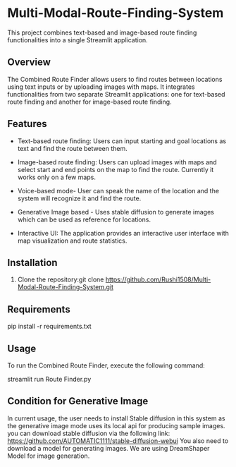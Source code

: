 # Multi-Modal-Route-Finding-System

This project combines text-based and image-based route finding functionalities into a single Streamlit application.

## Overview

The Combined Route Finder allows users to find routes between locations using text inputs or by uploading images with maps. It integrates functionalities from two separate Streamlit applications: one for text-based route finding and another for image-based route finding.

## Features

- Text-based route finding: Users can input starting and goal locations as text and find the route between them.

- Image-based route finding: Users can upload images with maps and select start and end points on the map to find the route.
  Currently it works only on a few maps.

- Voice-based mode- User can speak the name of the location and the system will recognize it and find the route.

- Generative Image based - Uses stable diffusion to generate images which can be used as reference for locations.

- Interactive UI: The application provides an interactive user interface with map visualization and route statistics.

## Installation

1. Clone the repository:git clone https://github.com/Rushi1508/Multi-Modal-Route-Finding-System.git

## Requirements

pip install -r requirements.txt

## Usage

To run the Combined Route Finder, execute the following command:

streamlit run Route Finder.py

## Condition for Generative Image

In current usage, the user needs to install Stable diffusion in this system as the generative image mode uses its local api for producing sample images.
you can download stable diffusion via the following link: https://github.com/AUTOMATIC1111/stable-diffusion-webui
You also need to download a model for generating images. We are using DreamShaper Model for image generation.


